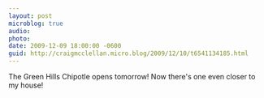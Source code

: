 ```yaml
---
layout: post
microblog: true
audio: 
photo: 
date: 2009-12-09 18:00:00 -0600
guid: http://craigmcclellan.micro.blog/2009/12/10/t6541134185.html
---
```

The Green Hills Chipotle opens tomorrow!  Now there's one even closer to my house!
